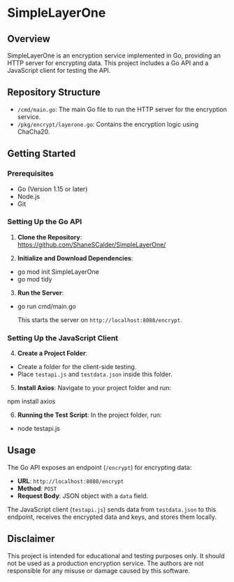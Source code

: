# SimpleLayerOne

## Overview

SimpleLayerOne is an encryption service implemented in Go, providing an HTTP server for encrypting data. This project includes a Go API and a JavaScript client for testing the API.

## Repository Structure

- `/cmd/main.go`: The main Go file to run the HTTP server for the encryption service.
- `/pkg/encrypt/layerone.go`: Contains the encryption logic using ChaCha20.

## Getting Started

### Prerequisites

- Go (Version 1.15 or later)
- Node.js
- Git

### Setting Up the Go API

1. **Clone the Repository**:
https://github.com/ShaneSCalder/SimpleLayerOne/


2. **Initialize and Download Dependencies**:
- go mod init SimpleLayerOne
- go mod tidy

  
3. **Run the Server**:
- go run cmd/main.go

  This starts the server on `http://localhost:8080/encrypt`.

### Setting Up the JavaScript Client

4. **Create a Project Folder**:
- Create a folder for the client-side testing.
- Place `testapi.js` and `testdata.json` inside this folder.

5. **Install Axios**:
Navigate to your project folder and run:

npm install axios

6. **Running the Test Script**:
In the project folder, run:

- node testapi.js
  
## Usage

The Go API exposes an endpoint (`/encrypt`) for encrypting data:

- **URL**: `http://localhost:8080/encrypt`
- **Method**: `POST`
- **Request Body**: JSON object with a `data` field.

The JavaScript client (`testapi.js`) sends data from `testdata.json` to this endpoint, receives the encrypted data and keys, and stores them locally.

## Disclaimer

This project is intended for educational and testing purposes only. It should not be used as a production encryption service. The authors are not responsible for any misuse or damage caused by this software.
